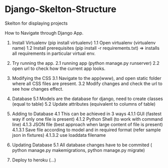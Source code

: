 # Django-Skelton-Structure
Skelton for displaying projects

How to Navigate through Django App.

1. Install Virtualenv (pip install virtualenv)
  1.1 Open virtualenv (virtualenv name)
  1.2 Install prerequisites (pip install -r requirements.txt) => installs all requirements in particular virtual env.

2. Try running the app.
  2.1 running app (python manage.py runserver)
  2.2 open url to check how the current app looks.

3. Modifying the CSS
  3.1 Navigate to the app(www), and open static folder where all CSS files are present.
  3.2 Modify changes and check the url to see how changes effect.
  
5. Database
  5.1 Models are the database for django, need to create classes (equal to table)
  5.2 Update attributes (equivalent to columns of table)
  
4. Adding to Database
  4.1 This can be achieved in 3 ways
      4.1.1 GUI (fastest way if only one file is present)
      4.1.2 Python Shell (to work with command line)
      4.1.3 JSON file (best approach when large content of file is present)
        4.1.3.1 Save file according to model and in required format (refer sample json in fixtures)
        4.1.3.2 use loaddata filename
        
5. Updating Database
  5.1 All database changes have to be commited ( python manage.py makemigrations, python manage.py migrate)
  
6. Deploy to heroku (...)
